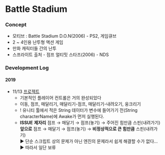 # Battle Stadium

### Concept

- 모티브 : Battle Stadium D.O.N(2006) - PS2, 게임큐브
- 2 ~ 4인용 난투형 액션 게임
- 만화 캐릭터들 간의 난투
- 스프라이트 출처 - 점프 얼티밋 스타즈(2006) - NDS

### Development Log

#### 2019
- 11/13 [프로젝트](https://drive.google.com/open?id=1FDAZBs6HZQvKmWxo-7T5WA0tRN31Boub)
  - 기본적인 플레이어 컨트롤은 거의 완성되었다
  - 이동, 점프, 매달리기, 매달리기-점프, 매달리기-내려오기, 웅크리기
  - ! 유니티 툴에서 적은 String 데이터가 변수에 들어가기 전(String characterName)에 Awake가 먼저 실행된다.
  - **ISSUE**
      **제자리** 점프 → 매달기 → 점프(놓기) → 주어진 힘만큼 스핀(내려가기)<br>
      **앞으로** 점프 → 매달기 → 점프(놓기) → **비정상적으로 큰 힘만큼** 스핀(내려가기)<br>
      ▶ 단순 스크립트 상의 문제가 아닌 엔진의 문제라서 쉽게 해결할 수가 없다...<br>
      ▶ 따라서 일단 보류
